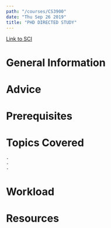 ```yaml
---
path: "/courses/CS3900"
date: "Thu Sep 26 2019"
title: "PHD DIRECTED STUDY"
---
```

[Link to SCI]("http://courses.sci.pitt.edu/courses/courses/view/CS-3900")

# General Information

# Advice


# Prerequisites
<!-- PREREQ_REPLACEMENT (Do not remove) -->

<!-- END PREREQ_REPLACEMENT (Do not remove) -->
# Topics Covered
	- 
	-
	-
# Workload

<!-- TESTIMONIALS
# Testimonials
This gets replaced with Gatsby, its
data comes from Google Sheets for easier
editing!
-->

# Resources
